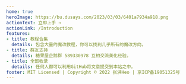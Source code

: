 ```yaml
---
home: true
heroImage: https://bu.dusays.com/2023/03/03/6401a7934a918.png
actionText: 立即上手 →
actionLink: /Introduction
features:
- title: 教程合集
  details: 包含大量的魔改教程，你可以找到几乎所有的魔改方向。
- title: 群友支持
  details: 糖果屋企鹅群 589330978 互相交流美化经验。
- title: 全部收录
  details: 任何人都可以利用GitHub将文章提交到本站之中。
footer: MIT Licensed | Copyright © 2022 张洪Heo | 京ICP备19051325号
---
```



